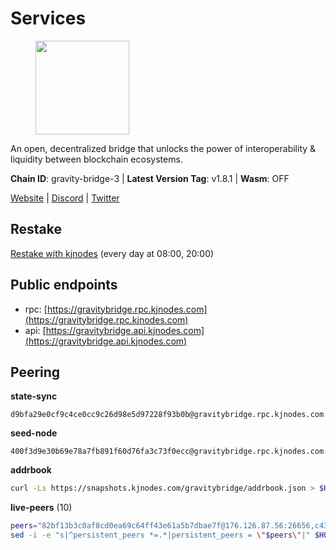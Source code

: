 # Services

<figure><img src="https://raw.githubusercontent.com/kj89/testnet_manuals/main/pingpub/logos/gravitybridge.png" width="150" alt=""><figcaption></figcaption></figure>

An open, decentralized bridge that unlocks the power of  interoperability & liquidity between blockchain ecosystems.

**Chain ID**: gravity-bridge-3 | **Latest Version Tag**: v1.8.1 | **Wasm**: OFF

[Website](https://www.gravitybridge.net) | [Discord](https://discord.gg/ARV8dTSjAk) | [Twitter](https://twitter.com/gravity_bridge)

## Restake

[Restake with kjnodes](https://restake.app/gravitybridge/gravityvaloper1nw3uavthnjwsgrrjzav2wdg9m0pw7k4fc7hvlz) (every day at 08:00, 20:00)
## Public endpoints

* rpc: [https://gravitybridge.rpc.kjnodes.com](https://gravitybridge.rpc.kjnodes.com)
* api: [https://gravitybridge.api.kjnodes.com](https://gravitybridge.api.kjnodes.com)

## Peering

**state-sync**

```text
d9bfa29e0cf9c4ce0cc9c26d98e5d97228f93b0b@gravitybridge.rpc.kjnodes.com:26656
```

**seed-node**

```text
400f3d9e30b69e78a7fb891f60d76fa3c73f0ecc@gravitybridge.rpc.kjnodes.com:26659
```

**addrbook**
```bash
curl -Ls https://snapshots.kjnodes.com/gravitybridge/addrbook.json > $HOME/.gravity/config/addrbook.json
```

**live-peers** (10)
```bash
peers="82bf13b3c0af8cd0ea69c64ff43e61a5b7dbae7f@176.126.87.56:26656,c4385ec685f08dfd635df6d21be9dfbdfdb52896@161.97.182.71:26656,77367b424f624c4f9f423267dd8d4d559b289b62@167.235.9.250:26656,d9bfa29e0cf9c4ce0cc9c26d98e5d97228f93b0b@65.109.88.38:26656,c189b7217b037e50b3456440963f91d027a4df5a@65.108.199.222:26656,ca4270ebed73b4d0982450aac16fe08860410fac@142.132.248.138:26626,df243a4c65b436fb4c81bf71b83ce9de865fea5a@213.239.207.165:26656,4e1ea298ef66eec3ec320171f90336a1e4bb13ea@51.81.107.95:10256,0a8487549154b7dd96fd0af1843ecfa62246f816@18.144.134.123:26656,2b107c598194efa2efb04cbd395528900ffb1b1c@65.108.104.113:26656"
sed -i -e "s|^persistent_peers *=.*|persistent_peers = \"$peers\"|" $HOME/.gravity/config/config.toml
```
